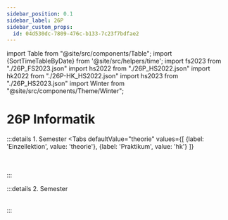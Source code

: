 ```yaml
---
sidebar_position: 0.1
sidebar_label: 26P
sidebar_custom_props:
  id: 04d530dc-7809-476c-b133-7c23f7bdfae2
---
```


import Table from "@site/src/components/Table";
import {SortTimeTableByDate} from '@site/src/helpers/time';
import fs2023 from "./26P_FS2023.json"
import hs2022 from "./26P_HS2022.json"
import hk2022 from "./26P-HK_HS2022.json"
import hs2023 from "./26P_HS2023.json"
import Winter from "@site/src/components/Theme/Winter";

<Winter />


# 26P Informatik

<Table
  header={["Datum", "Thema", "Inhalt"]}
  compact
  selectable
  rows={hs2023}
  order={SortTimeTableByDate()}
/>

:::details 1. Semester
<Tabs
    defaultValue="theorie"
    values={[
      {label: 'Einzellektion', value: 'theorie'},
      {label: 'Praktikum', value: 'hk'}
    ]}
>
<TabItem value="theorie">
<Table
  header={["Datum", "Thema", "Inhalt"]}
  compact
  selectable
  rows={hs2022}
  order={SortTimeTableByDate()}
/>
</TabItem>

<TabItem value="hk">
<Table
  header={["Datum", "Halbklasse", "Thema", "Inhalt"]}
  compact
  selectable
  rows={hk2022}
  order={SortTimeTableByDate()}
/>
</TabItem>
</Tabs>
:::

:::details 2. Semester
<Table
  header={["Datum", "Thema", "Inhalt"]}
  compact
  selectable
  rows={fs2023}
  order={SortTimeTableByDate()}
/>
:::